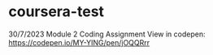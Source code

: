 # coursera-test
30/7/2023 Module 2 Coding Assignment
View in codepen: https://codepen.io/MY-YING/pen/jOQQRrr

